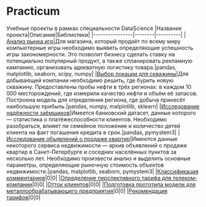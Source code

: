 # Practicum
Учебные проекты в рамках специальности DataScience
|Название проекта|Описание|Библиотеки|
|----------------|--------|----------|
|[Анализ рынка игр](https://github.com/fruitfulclown/practicum/tree/main/Анализ%20рынка%20игр)|Для магазина, который продаёт по всему миру компьютерные игры необходимо выявить определяющие успешность игры закономерности. Это позволит бизнесу сделать ставку на потенциально популярный продукт, а также спланировать рекламную кампанию, организовать адекватную логистику товара.|pandas, matplotlib, seaborn, scipy, numpy|
|[Выбор локации для скважины](https://github.com/fruitfulclown/practicum/tree/main/Выбор%20локации%20для%20скважины)|Для добывающей компании необходимо решить, где бурить новую скважину. Предоставлены пробы нефти в трёх регионах: в каждом 10 000 месторождений, где измерили качество нефти и объём её запасов. Построена модель для определения региона, где добыча принесёт наибольшую прибыль.|pandas, numpy, matplotlib, sklearn|
|[Исследование надёжности заёмщиков](https://github.com/fruitfulclown/practicum/tree/main/Исследование%20надёжности%20заёмщиков)|Имеется банковский датасет, данные которого — статистика о платёжеспособности клиентов. Необходимо разобраться, влияет ли семейное положение и количество детей клиента на факт погашения кредита в срок.|pandas, pymystem3|
|[Исследование объявлений о продаже квартир](https://github.com/fruitfulclown/practicum/tree/main/Исследование%20объявлений%20о%20продаже%20квартир)|Имеются данные некоторого сервиса недвижимости — архив объявлений о продаже квартир в Санкт-Петербурге и соседних населённых пунктов за несколько лет. Необходимо произвести анализ и выделить основные параметры, определяющие рыночную стоимость объектов недвижимости.|pandas, matplotlib, seaborn, pymystem3|
|[Классификация комментариев](https://github.com/fruitfulclown/practicum/tree/main/Классификация%20комментариев)|0|0|
|[Определение перспективного тарифа для телеком-компании](https://github.com/fruitfulclown/practicum/tree/main/Определение%20перспективного%20тарифа%20для%20телеком-компании)|0|0|
|[Отток клиентов](https://github.com/fruitfulclown/practicum/tree/main/Отток%20клиентов)|0|0|
|[Подготовка прототипа модели для металлообрабатывающего предприятия](https://github.com/fruitfulclown/practicum/tree/main/Подготовка%20прототипа%20модели%20для%20металлообрабатывающего%20предприятия)|0|0|
|[Рекомендация тарифов](https://github.com/fruitfulclown/practicum/tree/main/Рекомендация%20тарифов)|0|0|

